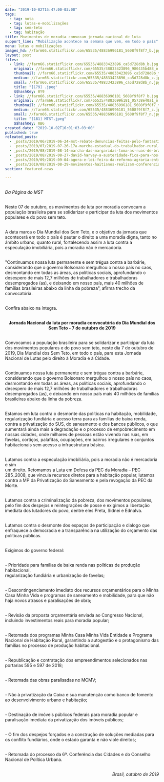 ```yaml
---
date: "2019-10-02T15:47:00-03:00"
tags:
  - tag: nota
  - tag: lutas-e-mobilizações
  - tag: sem-teto
  - tag: habitação
title: Movimentos de moradia convocam jornada nacional de luta
support_line: "Mobilização acontece na semana que vem, em todo o país"
menu: lutas e mobilizações
images_hd: //farm66.staticflickr.com/65535/48836996181_5608f9f8f7_b.jpg
layout: post
files:
  - link: //farm66.staticflickr.com/65535/48833423896_ca5d728d8b_b.jpg
    original: //farm66.staticflickr.com/65535/48833423896_980435b488_o.jpg
    thumbnail: //farm66.staticflickr.com/65535/48833423896_ca5d728d8b_t.jpg
    medium: //farm66.staticflickr.com/65535/48833423896_ca5d728d8b_z.jpg
    small: //farm66.staticflickr.com/65535/48833423896_ca5d728d8b_n.jpg
    title: "[179] .jpeg"
    $$hashKey: 0Y9
  - link: //farm66.staticflickr.com/65535/48836996181_5608f9f8f7_b.jpg
    original: //farm66.staticflickr.com/65535/48836996181_05738e40a1_o.jpg
    thumbnail: //farm66.staticflickr.com/65535/48836996181_5608f9f8f7_t.jpg
    medium: //farm66.staticflickr.com/65535/48836996181_5608f9f8f7_z.jpg
    small: //farm66.staticflickr.com/65535/48836996181_5608f9f8f7_n.jpg
    title: "[181] MTST.jpeg"
    $$hashKey: 0B6
created_date: "2019-10-02T16:01:03-03:00"
published: true
releated_posts:
  - _posts/2019/06/2019-06-24-mst-rebate-denuncias-feitas-pelo-fantastico.md
  - _posts/2019/07/2019-07-26-17a-marcha-estadual-do-trabalhador-rural-na-luta-pela-reforma-agraria.md
  - _posts/2019/08/2019-08-14-marcha-das-margaridas-toma-as-ruas-de-brasilia.md
  - _posts/2019/08/2019-08-27-david-harvey-a-austeridade-fica-para-nos-e-o-socialismo-para-o-1-mais-rico.md
  - _posts/2019/09/2019-09-04-agora-e-lei-feira-da-reforma-agraria-entra-no-calendario-oficial-do-turismo-em-sao-paulo.md
  - _posts/2019/08/2019-08-29-movimentos-haitianos-realizam-conferencia-para-propor-unidade-contra-governo-de-moise.md
section: featured-news

---
```

<p><br />
<em>Da P&aacute;gina do MST</em><br />
&nbsp;</p>

<p>Neste 07 de outubro, os movimentos de luta por moradia convocam a popula&ccedil;&atilde;o brasileira para se solidarizar e participar da luta dos movimentos populares e do povo sem teto.<br />
&nbsp;</p>

<p>A data marca o Dia Mundial dos Sem Teto, e o objetivo da jornada que acontecer&aacute; em todo o pa&iacute;s&nbsp;&eacute; pautar o direito a uma moradia digna, tanto no &acirc;mbito urbano, quanto rural, fortalecendo assim a luta contra a especula&ccedil;&atilde;o imobili&aacute;ria, pois a moradia n&atilde;o &eacute; mercadoria.<br />
&nbsp;</p>

<p>&quot;Continuamos nossa luta permanente e sem tr&eacute;gua contra a barb&aacute;rie, considerando que o governo Bolsonaro mergulhou o nosso pa&iacute;s no caos, desmontando em todas as &aacute;reas, as pol&iacute;ticas sociais, aprofundando o desespero de mais 12,7 milh&otilde;es de trabalhadores e trabalhadoras desempregados (as), e deixando em nosso pa&iacute;s, mais 40 milh&otilde;es de fam&iacute;lias brasileiras abaixo da linha da pobreza&quot;, afirma trecho da convocat&oacute;ria.<br />
&nbsp;</p>

<p>Confira abaixo na &iacute;ntegra.&nbsp;</p>

<p style="text-align: center;"><br />
<strong>Jornada Nacional da luta por moradia convocat&oacute;ria do Dia Mundial dos Sem Teto - 7 de outubro de 2019</strong><br />
&nbsp;</p>

<p>Convocamos a popula&ccedil;&atilde;o brasileira para se solidarizar e participar da luta dos movimentos populares e do povo sem teto, neste dia 7 de outubro de 2019, Dia Mundial dos Sem Teto, em todo o pa&iacute;s, para esta Jornada Nacional de Lutas pelo direito &agrave; Moradia e &agrave; Cidade.<br />
&nbsp;</p>

<p>Continuamos nossa luta permanente e sem tr&eacute;gua contra a barb&aacute;rie, considerando que o governo Bolsonaro mergulhou o nosso pa&iacute;s no caos, desmontando em todas as &aacute;reas, as pol&iacute;ticas sociais, aprofundando o desespero de mais 12,7 milh&otilde;es de trabalhadores e trabalhadoras desempregados (as), e deixando em nosso pa&iacute;s&nbsp;mais 40 milh&otilde;es de fam&iacute;lias brasileiras abaixo da linha da pobreza.<br />
&nbsp;</p>

<p>Estamos em luta contra o desmonte das pol&iacute;ticas na habita&ccedil;&atilde;o, mobilidade, regulariza&ccedil;&atilde;o fundi&aacute;ria e acesso terra para as fam&iacute;lias de baixa renda, contra a privatiza&ccedil;&atilde;o do SUS, do saneamento e dos bancos p&uacute;blicos, o que aumentar&aacute; ainda mais a degrada&ccedil;&atilde;o e o processo de empobrecimento em nossas cidades, onde milhares de pessoas est&atilde;o vivendo nas ruas, em favelas, corti&ccedil;os, palafitas, ocupa&ccedil;&otilde;es, em bairros irregulares e conjuntos habitacionais sem acesso a infraestrutura b&aacute;sica.<br />
&nbsp;</p>

<p>Lutamos contra a especula&ccedil;&atilde;o imobili&aacute;ria, pois a moradia n&atilde;o &eacute; mercadoria e sim<br />
um direito. Retomamos a Luta em Defesa da PEC da Moradia &ndash; PEC 285_2008, que vincula recursos diretos para a habita&ccedil;&atilde;o popular, lutamos contra a MP da Privatiza&ccedil;&atilde;o do Saneamento e pela revoga&ccedil;&atilde;o da PEC da Morte.<br />
&nbsp;</p>

<p>Lutamos contra a criminaliza&ccedil;&atilde;o da pobreza, dos movimentos populares, pelo fim dos despejos e reintegra&ccedil;&otilde;es de posse e exigimos a liberta&ccedil;&atilde;o imediata dos lutadores do povo, dentre eles Preta, Sidnei e Ednalva.&nbsp;<br />
&nbsp;</p>

<p>Lutamos contra o desmonte dos espa&ccedil;os de participa&ccedil;&atilde;o e dialogo que enfraquece a democracia e a transpar&ecirc;ncia na utiliza&ccedil;&atilde;o do or&ccedil;amento das pol&iacute;ticas p&uacute;blicas.<br />
&nbsp;</p>

<p>Exigimos do governo federal:<br />
&nbsp;</p>

<p>- Prioridade para fam&iacute;lias de baixa renda nas pol&iacute;ticas de produ&ccedil;&atilde;o habitacional,<br />
regulariza&ccedil;&atilde;o fundi&aacute;ria e urbaniza&ccedil;&atilde;o de favelas;<br />
&nbsp;</p>

<p>- Descontingenciamento imediato dos recursos or&ccedil;ament&aacute;rios para o Minha Casa Minha Vida e programas de saneamento e mobilidade, para que n&atilde;o haja novos atrasos e paralisa&ccedil;&otilde;es de obra;<br />
&nbsp;</p>

<p>- Revis&atilde;o da proposta or&ccedil;ament&aacute;ria enviada ao Congresso Nacional, incluindo investimentos reais para moradia popular;<br />
&nbsp;</p>

<p>- Retomada dos programas Minha Casa Minha Vida Entidade e Programa Nacional de Habita&ccedil;&atilde;o Rural, garantindo a autogest&atilde;o e o protagonismo das fam&iacute;lias no processo de produ&ccedil;&atilde;o habitacional.<br />
&nbsp;</p>

<p>- Republica&ccedil;&atilde;o e contrata&ccedil;&atilde;o dos empreendimentos selecionados nas portarias 595 e 597 de 2018;<br />
&nbsp;</p>

<p>- Retomada das obras paralisadas no MCMV;<br />
&nbsp;</p>

<p>- N&atilde;o &agrave; privatiza&ccedil;&atilde;o da Caixa e sua manuten&ccedil;&atilde;o como banco de fomento ao desenvolvimento urbano e habita&ccedil;&atilde;o;<br />
&nbsp;</p>

<p>- Destina&ccedil;&atilde;o de im&oacute;veis p&uacute;blicos federais para moradia popular e paralisa&ccedil;&atilde;o imediata da privatiza&ccedil;&atilde;o dos im&oacute;veis p&uacute;blicos;<br />
&nbsp;</p>

<p>- O fim dos despejos for&ccedil;ados e a constru&ccedil;&atilde;o de solu&ccedil;&otilde;es mediadas para os conflito fundi&aacute;rios, onde o estado garanta e n&atilde;o viole direitos;<br />
&nbsp;</p>

<p>- Retomada do processo da 6&ordf;. Confer&ecirc;ncia das Cidades e do Conselho Nacional de Pol&iacute;tica Urbana.<br />
&nbsp;</p>

<p style="text-align: right;"><em>Brasil, outubro de 2019</em></p>
